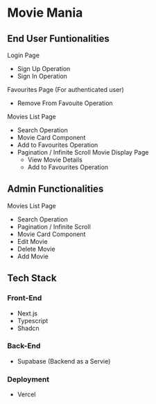 # Movie Mania

## End User Funtionalities

Login Page

- Sign Up Operation
- Sign In Operation

Favourites Page (For authenticated user)

- Remove From Favouite Operation

Movies List Page

- Search Operation
- Movie Card Component
- Add to Favourites Operation
- Pagination / Infinite Scroll
  Movie Display Page
  - View Movie Details
  - Add to Favourites Operation

## Admin Functionalities

Movies List Page

- Search Operation
- Pagination / Infinite Scroll
- Movie Card Component
- Edit Movie
- Delete Movie
- Add Movie

## Tech Stack

### Front-End

- Next.js
- Typescript
- Shadcn

### Back-End

- Supabase (Backend as a Servie)

### Deployment

- Vercel
